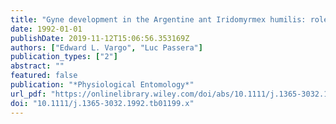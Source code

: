 ```yaml
---
title: "Gyne development in the Argentine ant Iridomyrmex humilis: role of overwintering and queen control"
date: 1992-01-01
publishDate: 2019-11-12T15:06:56.353169Z
authors: ["Edward L. Vargo", "Luc Passera"]
publication_types: ["2"]
abstract: ""
featured: false
publication: "*Physiological Entomology*"
url_pdf: "https://onlinelibrary.wiley.com/doi/abs/10.1111/j.1365-3032.1992.tb01199.x"
doi: "10.1111/j.1365-3032.1992.tb01199.x"
---
```


